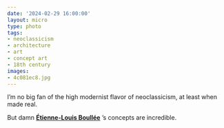 ```yaml
---
date: '2024-02-29 16:00:00'
layout: micro
type: photo
tags:
- neoclassicism
- architecture
- art
- concept art
- 18th century
images:
- 4c081ec8.jpg
---
```


I’m no big fan of the high modernist flavor of neoclassicism, at least when made real.

But damn **[Étienne-Louis Boullée](https://en.wikipedia.org/wiki/%C3%89tienne-Louis_Boull%C3%A9e)** ’s concepts are incredible.
